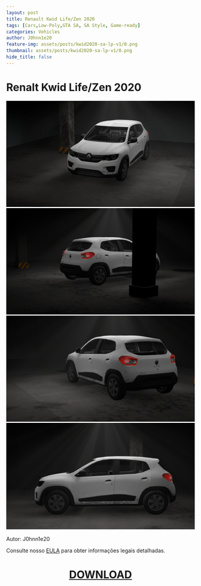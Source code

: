 ```yaml
---
layout: post
title: Renault Kwid Life/Zen 2020 
tags: [Cars,Low-Poly,GTA SA, SA Style, Game-ready]
categories: Vehicles
author: J0hnn1e20
feature-img: assets/posts/kwid2020-sa-lp-v1/0.png
thumbnail: assets/posts/kwid2020-sa-lp-v1/0.png
hide_title: false
---
```


# Renalt Kwid Life/Zen 2020

![RenaltKwid](/assets/posts/kwid2020-sa-lp-v1/0.png)
![RenaltKwid](/assets/posts/kwid2020-sa-lp-v1/1.png)
![RenaltKwid](/assets/posts/kwid2020-sa-lp-v1/2.png)
![RenaltKwid](/assets/posts/kwid2020-sa-lp-v1/3.png)
<!--![RenaltKwid](/assets/posts/kwid2020-sa-lp-v1/4.png)
![RenaltKwid](/assets/posts/kwid2020-sa-lp-v1/5.png)
![RenaltKwid](/assets/posts/kwid2020-sa-lp-v1/6.png)-->

Autor: J0hnn1e20

Consulte nosso [EULA](https://j0hnn1e20.github.io/EULA.html) para obter informações legais detalhadas.

<h1 style="text-align: center; color: white;">
    <a href="/assets/posts/kwid2020-sa-lp-v1/Kwid2020-Civil-SA-v1.zip" download>DOWNLOAD</a>
<h1>